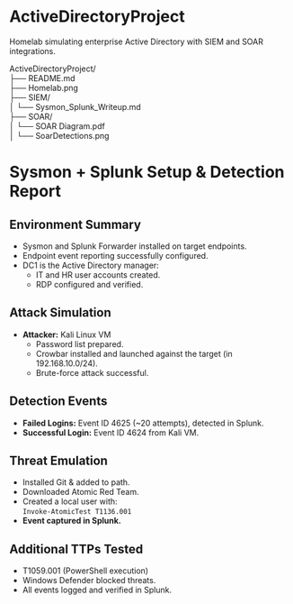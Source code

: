 # ActiveDirectoryProject
Homelab simulating enterprise Active Directory with SIEM and SOAR integrations.

ActiveDirectoryProject/<br/>
├── README.md<br/>
├── Homelab.png<br/>
├── SIEM/<br/>
│   └── Sysmon_Splunk_Writeup.md<br/>
├── SOAR/<br/>
│   └── SOAR Diagram.pdf<br/>
│   └── SoarDetections.png<br/>


# Sysmon + Splunk Setup & Detection Report

## Environment Summary
- Sysmon and Splunk Forwarder installed on target endpoints.
- Endpoint event reporting successfully configured.
- DC1 is the Active Directory manager:
  - IT and HR user accounts created.
  - RDP configured and verified.

## Attack Simulation
- **Attacker:** Kali Linux VM
  - Password list prepared.
  - Crowbar installed and launched against the target (in 192.168.10.0/24).
  - Brute-force attack successful.

## Detection Events
- **Failed Logins:** Event ID 4625 (~20 attempts), detected in Splunk.
- **Successful Login:** Event ID 4624 from Kali VM.

## Threat Emulation
- Installed Git & added to path.
- Downloaded Atomic Red Team.
- Created a local user with:  
  `Invoke-AtomicTest T1136.001`
- **Event captured in Splunk.**

## Additional TTPs Tested
- T1059.001 (PowerShell execution)
- Windows Defender blocked threats.
- All events logged and verified in Splunk.
